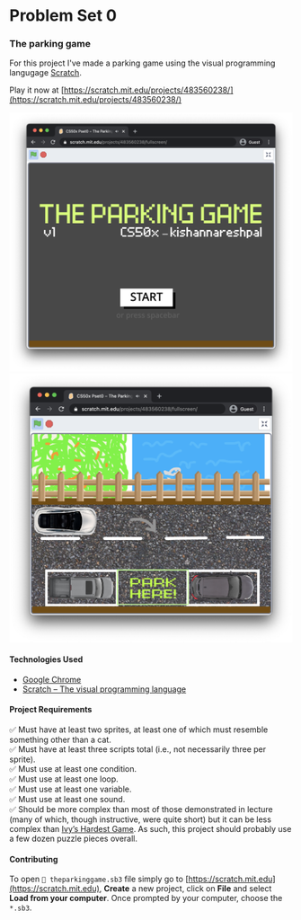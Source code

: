 # Problem Set 0

### The parking game

For this project I've made a parking game using the visual programming langugage [Scratch](https://scratch.mit.edu).

Play it now at [https://scratch.mit.edu/projects/483560238/](https://scratch.mit.edu/projects/483560238/)

<img alt="Main Menu" src="screenshots/mainmenu.png" width="756px">\
<img alt="Playing" src="screenshots/playing.png" width="756px">


#### Technologies Used
- [Google Chrome](https://chrome.google.com)
- [Scratch – The visual programming language](https://scratch.mit.edu)


#### Project Requirements

:white_check_mark: Must have at least two sprites, at least one of which must resemble something other than a cat.\
:white_check_mark: Must have at least three scripts total (i.e., not necessarily three per sprite).\
:white_check_mark: Must use at least one condition.\
:white_check_mark: Must use at least one loop.\
:white_check_mark: Must use at least one variable.\
:white_check_mark: Must use at least one sound.\
:white_check_mark: Should be more complex than most of those demonstrated in lecture (many of which, though instructive, were quite short) but it can be less complex than [Ivy’s Hardest Game](https://scratch.mit.edu/projects/326129587/). As such, this project should probably use a few dozen puzzle pieces overall.


#### Contributing

To open `📄 theparkinggame.sb3` file simply go to [https://scratch.mit.edu](https://scratch.mit.edu), **Create** a new project, click on **File** and select **Load from your computer**. Once prompted by your computer, choose the `*.sb3`.